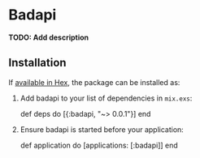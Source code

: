 # Badapi

**TODO: Add description**

## Installation

If [available in Hex](https://hex.pm/docs/publish), the package can be installed as:

  1. Add badapi to your list of dependencies in `mix.exs`:

        def deps do
          [{:badapi, "~> 0.0.1"}]
        end

  2. Ensure badapi is started before your application:

        def application do
          [applications: [:badapi]]
        end

